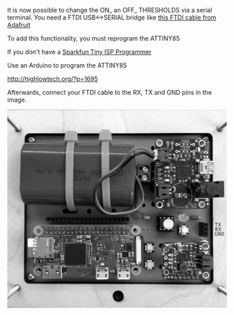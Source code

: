 It is now possible to change the ON_ an OFF_ THRESHOLDS via a serial terminal. You need a FTDI USB<->SERIAL bridge like [this FTDI cable from Adafruit](https://www.adafruit.com/product/70)

To add this functionality, you must reprogram the ATTINY85

If you don't have a [Sparkfun Tiny ISP Programmer](https://www.sparkfun.com/products/11801)

Use an Arduino to program the ATTINY85

http://highlowtech.org/?p=1695

Afterwards, connect your FTDI cable to the RX, TX and GND pins in the image.

![img](./WWII-SERIAL.jpg)
